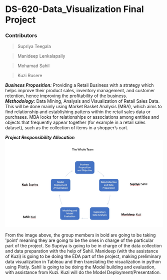 # DS-620-Data_Visualization Final Project

### Contributors

> Supriya Teegala

> Manideep Lenkalapally

> Mohamad Sahil

> Kuzi Rusere

***Business Proposition:*** Providing a Retail Business with a strategy which helps improve their product sales, inventory management, and customer retention, hence improving the profitability of the business. <br>
***Methodology:*** Data Mining, Analysis and Visualization of Retail Sales Data. This will be done mainly using Market Basket Analysis (MBA), which aims to find relationship and establishing pattens within the retail sales data or purchases. MBA looks for relationships or associations among entities and objects that frequently appear together (for example in a retail sales dataset), such as the collection of items in a shopper’s cart.

***Project Responsibility Allocation***
<img src="image.jpg">

From the image above, the group members in bold are going to be taking 'point' meaning they are going to be the ones in charge of the particular part of the project. So Supriya is going to be in charge of the data collection and data preparation with the help of Sahil. Manideep (with the assistance of Kuzi) is going to be doing the EDA part of the project, making preliminary data visualization in Tableau and then translating the visualization in python using Plotly. Sahil is going to be doing the Model building and evaluation, with assistance from Kuzi. Kuzi will do the Model Deployment/Presentation.
